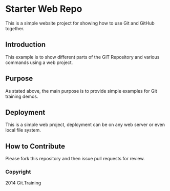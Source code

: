# Starter Web Repo

This is a simple website project for showing how to use Git and GitHub together.

## Introduction
This example is to show different parts of the GIT Repository and various commands using a web project.

## Purpose

As stated above, the main purpose is to provide simple examples for Git training demos.

## Deployment
This is a simple web project, deployment can be on any web server or even local file system.

## How to Contribute

Please fork this repository and then issue pull requests for review.

### Copyright

2014 Git.Training